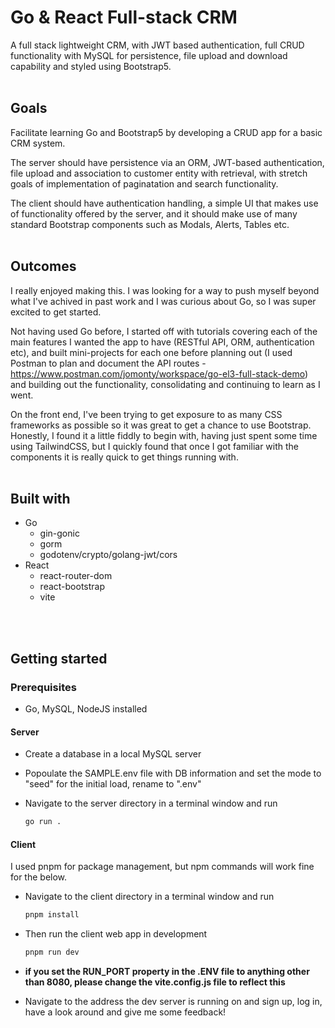 # Go & React Full-stack CRM
<!-- Table of Contents -->

<!-- About -->
A full stack lightweight CRM, with JWT based authentication, full CRUD functionality with MySQL for persistence, file upload and download capability and styled using Bootstrap5.
<br>
<br>
<!-- Goals -->
## Goals
Facilitate learning Go and Bootstrap5 by developing a CRUD app for a basic CRM system. 

The server should have persistence via an ORM, JWT-based authentication, file upload and association to customer entity with retrieval, with stretch goals of implementation of paginatation and search functionality.

The client should have authentication handling, a simple UI that makes use of functionality offered by the server, and it should make use of many standard Bootstrap components such as Modals, Alerts, Tables etc.
<br>
<br>
<!-- Outcomes -->
## Outcomes
I really enjoyed making this. I was looking for a way to push myself beyond what I've achived in past work and I was curious about Go, so I was super excited to get started. 

Not having used Go before, I started off with tutorials covering each of the main features I wanted the app to have (RESTful API, ORM, authentication etc), and built mini-projects for each one before planning out (I used Postman to plan and document the API routes - https://www.postman.com/jomonty/workspace/go-el3-full-stack-demo) and building out the functionality, consolidating and continuing to learn as I went. 

On the front end, I've been trying to get exposure to as many CSS frameworks as possible so it was great to get a chance to use Bootstrap. Honestly, I found it a little fiddly to begin with, having just spent some time using TailwindCSS, but I quickly found that once I got familiar with the components it is really quick to get things running with.
<br>
<br>
<!-- Built With -->
## Built with
* Go
    * gin-gonic
    * gorm
    * godotenv/crypto/golang-jwt/cors
* React
    * react-router-dom
    * react-bootstrap
    * vite
<br>
<br>

## Getting started
### Prerequisites
* Go, MySQL, NodeJS installed
#### Server

* Create a database in a local MySQL server

* Popoulate the SAMPLE.env file with DB information and set the mode to "seed" for the initial load, rename to ".env"

* Navigate to the server directory in a terminal window and run
    ```sh
    go run .
    ```

#### Client
I used pnpm for package management, but npm commands will work fine for the below.

* Navigate to the client directory in a terminal window and run
    ```sh
    pnpm install
    ```

* Then run the client web app in development
    ```sh
    pnpm run dev
    ```

* **if you set the RUN_PORT property in the .ENV file to anything other than 8080, please change the vite.config.js file to reflect this**

* Navigate to the address the dev server is running on and sign up, log in, have a look around and give me some feedback!
<!-- -->



